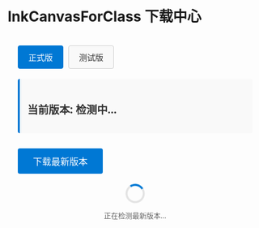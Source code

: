 # InkCanvasForClass 下载中心

<div class="download-container">
  <div class="version-selector">
    <button id="stableBtn" class="active">正式版</button>
    <button id="betaBtn">测试版</button>
  </div>
  
  <div class="version-info">
    <h2>当前版本: <span id="currentVersion">检测中...</span></h2>
    <p id="versionDesc"></p>
  </div>
  
  <div class="download-button">
    <button id="downloadBtn">下载最新版本</button>
  </div>
  
  <div class="loading" id="loadingIndicator">
    <div class="spinner"></div>
    <p>正在检测最新版本...</p>
  </div>
</div>

<script>
(function() {
  if (typeof window === 'undefined') return;
  
  window.addEventListener('load', function() {
    const stableBtn = document.getElementById('stableBtn');
    const betaBtn = document.getElementById('betaBtn');
    const currentVersion = document.getElementById('currentVersion');
    const versionDesc = document.getElementById('versionDesc');
    const downloadBtn = document.getElementById('downloadBtn');
    const loadingIndicator = document.getElementById('loadingIndicator');
    
    if (!stableBtn || !betaBtn || !currentVersion || !versionDesc || !downloadBtn || !loadingIndicator) {
      console.error('无法找到必要的DOM元素');
      return;
    }
    
    // 仓库信息
    const repos = {
      stable: {
        owner: 'InkCanvasForClass',
        repo: 'community',
        versionFile: 'AutomaticUpdateVersionControl.txt'
      },
      beta: {
        owner: 'InkCanvasForClass',
        repo: 'community-beta',
        versionFile: 'AutomaticUpdateVersionControl.txt'
      }
    };
    
    // 版本文件URL
    const versionUrls = {
      stable: `https://bgithub.xyz/InkCanvasForClass/community/raw/refs/heads/main/AutomaticUpdateVersionControl.txt`,
      beta: `https://bgithub.xyz/InkCanvasForClass/community-beta/raw/refs/heads/main/AutomaticUpdateVersionControl.txt`
    };
    
    // 下载链接模板
    const downloadTemplates = {
      stable: 'https://bgithub.xyz/InkCanvasForClass/community/releases/download/{version}/InkCanvasForClass.CE.{version}.zip',
      beta: 'https://bgithub.xyz/InkCanvasForClass/community-beta/releases/download/{version}/InkCanvasForClass.CE.{version}.zip'
    };
    
    let currentChannel = 'stable';
    let latestVersion = '';
    
    // 可选的获取方法
    const fetchMethods = {
      API: 'github_api',
      FILE: 'version_file',
      PROXY: 'cors_proxy'
    };
    
    // 设置初始获取方法 - 可以改为您偏好的方法
    let preferredMethod = fetchMethods.API;
    
    // 初始加载正式版信息
    fetchVersionInfo('stable', preferredMethod);
    
    // 切换版本通道
    stableBtn.addEventListener('click', function() {
      if (currentChannel !== 'stable') {
        currentChannel = 'stable';
        stableBtn.classList.add('active');
        betaBtn.classList.remove('active');
        fetchVersionInfo('stable', preferredMethod);
      }
    });
    
    betaBtn.addEventListener('click', function() {
      if (currentChannel !== 'beta') {
        currentChannel = 'beta';
        betaBtn.classList.add('active');
        stableBtn.classList.remove('active');
        fetchVersionInfo('beta', preferredMethod);
      }
    });
    
    // 下载按钮点击事件
    downloadBtn.addEventListener('click', function() {
      if (latestVersion) {
        const downloadUrl = downloadTemplates[currentChannel].replace(/{version}/g, latestVersion);
        window.location.href = downloadUrl;
      }
    });
    
    // 选择并执行版本获取方法
    function fetchVersionInfo(channel, method) {
      currentVersion.textContent = '检测中...';
      versionDesc.textContent = '';
      loadingIndicator.style.display = 'flex';
      downloadBtn.disabled = true;
      
      console.log(`使用${method}方法获取${channel}通道的版本信息...`);
      
      if (method === fetchMethods.API) {
        getLatestReleaseFromGitHub(channel);
      } else if (method === fetchMethods.FILE) {
        checkVersionFromFile(channel);
      } else {
        tryAlternativeCorsProxy(channel);
      }
    }
    
    // 方法1：从GitHub API获取最新release信息
    function getLatestReleaseFromGitHub(channel) {
      console.log('尝试从GitHub API获取版本信息...');
      
      const repo = repos[channel];
      const corsProxy = 'https://ghfile.geekertao.top/?';
      const apiUrl = encodeURIComponent(`https://api.github.com/repos/${repo.owner}/${repo.repo}/releases/latest`);
      
      fetch(`${corsProxy}${apiUrl}`)
        .then(response => {
          if (!response.ok) {
            throw new Error(`GitHub API错误 (状态码: ${response.status})`);
          }
          return response.json();
        })
        .then(data => {
          loadingIndicator.style.display = 'none';
          downloadBtn.disabled = false;
          
          console.log('成功从GitHub API获取数据:', data);
          
          try {
            // 从GitHub API响应中提取版本号（去掉v前缀）
            latestVersion = data.tag_name.replace(/^v/, '');
            console.log('解析得到最新版本:', latestVersion);
            
            currentVersion.textContent = latestVersion;
            
            // 设置描述信息
            if (data.body) {
              versionDesc.textContent = data.body.split('\n')[0]; // 使用release说明的第一行
            } else if (channel === 'stable') {
              versionDesc.textContent = '这是稳定的正式发布版本，适合日常使用。';
            } else {
              versionDesc.textContent = '这是测试版本，包含最新功能，但可能不稳定。';
            }
            
            // 更新首选方法，因为成功了
            preferredMethod = fetchMethods.API;
          } catch (parseError) {
            console.error('解析GitHub API响应失败:', parseError);
            // 尝试从版本文件获取
            checkVersionFromFile(channel);
          }
        })
        .catch(error => {
          console.error('从GitHub API获取版本信息失败:', error);
          // 尝试从版本文件获取
          checkVersionFromFile(channel);
        });
    }
    
    // 比较版本号，返回最新版本
    function compareVersions(a, b) {
      const partsA = a.split('.').map(Number);
      const partsB = b.split('.').map(Number);
      
      for (let i = 0; i < Math.max(partsA.length, partsB.length); i++) {
        const numA = i < partsA.length ? partsA[i] : 0;
        const numB = i < partsB.length ? partsB[i] : 0;
        
        if (numA > numB) return 1;
        if (numA < numB) return -1;
      }
      
      return 0; // 版本相同
    }
    
    // 从版本文件内容中获取最新版本
    function parseVersionData(data) {
      // 确保数据不为空
      if (!data || data.trim() === '') {
        throw new Error('版本文件内容为空');
      }
      
      // 分割为行，去除空行
      const lines = data.split('\n')
        .map(line => line.trim())
        .filter(line => line !== '');
      
      if (lines.length === 0) {
        throw new Error('版本文件不包含有效版本号');
      }
      
      // 如果只有一行，直接返回
      if (lines.length === 1) {
        return lines[0];
      }
      
      // 多行情况，查找最新版本
      console.log('版本文件包含多个版本:', lines);
      
      // 排序版本号（降序）
      lines.sort((a, b) => compareVersions(b, a));
      
      // 返回最新版本
      return lines[0];
    }
    
    // 方法2：直接从版本文件获取
    function checkVersionFromFile(channel) {
      console.log('从版本文件获取版本信息...');
      
      // 使用公共CORS代理服务获取版本文件内容
      const corsProxy = 'https://corsproxy.io/?';
      const targetUrl = encodeURIComponent(versionUrls[channel]);
      
      fetch(`${corsProxy}${targetUrl}`)
        .then(response => {
          if (!response.ok) {
            throw new Error(`网络错误 (状态码: ${response.status})`);
          }
          return response.text();
        })
        .then(data => {
          loadingIndicator.style.display = 'none';
          downloadBtn.disabled = false;
          
          console.log('成功获取版本文件内容:', data);
          
          try {
            // 解析版本文件内容，获取最新版本号
            latestVersion = parseVersionData(data);
            console.log('解析得到最新版本:', latestVersion);
            
            currentVersion.textContent = latestVersion;
            
            if (channel === 'stable') {
              versionDesc.textContent = '这是稳定的正式发布版本，适合日常使用。';
            } else {
              versionDesc.textContent = '这是测试版本，包含最新功能，但可能不稳定。';
            }
            
            // 更新首选方法，因为成功了
            preferredMethod = fetchMethods.FILE;
          } catch (parseError) {
            console.error('解析版本信息失败:', parseError);
            // 尝试备用CORS代理
            tryAlternativeCorsProxy(channel);
          }
        })
        .catch(error => {
          console.error('获取版本文件失败:', error);
          // 尝试另一个CORS代理
          tryAlternativeCorsProxy(channel);
        });
    }
    
    // 方法3：尝试另一个CORS代理
    function tryAlternativeCorsProxy(channel) {
      console.log('尝试使用备用CORS代理...');
      
      // 备用CORS代理
      const corsProxy = 'https://cors-anywhere.herokuapp.com/';
      const targetUrl = versionUrls[channel];
      
      fetch(`${corsProxy}${targetUrl}`, {
        headers: {
          'Origin': window.location.origin
        }
      })
        .then(response => {
          if (!response.ok) {
            throw new Error(`备用代理网络错误 (状态码: ${response.status})`);
          }
          return response.text();
        })
        .then(data => {
          loadingIndicator.style.display = 'none';
          downloadBtn.disabled = false;
          
          console.log('通过备用代理成功获取版本信息:', data);
          
          try {
            // 解析版本文件内容，获取最新版本号
            latestVersion = parseVersionData(data);
            console.log('通过备用代理解析得到最新版本:', latestVersion);
            
            currentVersion.textContent = latestVersion;
            
            if (channel === 'stable') {
              versionDesc.textContent = '这是稳定的正式发布版本，适合日常使用。';
            } else {
              versionDesc.textContent = '这是测试版本，包含最新功能，但可能不稳定。';
            }
            
            // 更新首选方法，因为成功了
            preferredMethod = fetchMethods.PROXY;
          } catch (parseError) {
            console.error('解析版本信息失败:', parseError);
            useFallbackData(channel);
          }
        })
        .catch(error => {
          console.error('备用代理获取失败:', error);
          // 所有尝试都失败，使用备用数据
          useFallbackData(channel);
        });
    }
    
    // 最后的备用方法：使用硬编码的备用数据
    function useFallbackData(channel) {
      console.log('所有网络请求失败，使用备用数据...');
      loadingIndicator.style.display = 'none';
      
      if (channel === 'stable') {
        latestVersion = '1.7.0.0';
        currentVersion.textContent = latestVersion;
        versionDesc.textContent = '这是稳定的正式发布版本，适合日常使用。';
      } else {
        latestVersion = '1.7.0.6';
        currentVersion.textContent = latestVersion;
        versionDesc.textContent = '这是测试版本，包含最新功能，但可能不稳定。';
      }
      
      downloadBtn.disabled = false;
    }
  });
})();
</script>

<style>
:root {
  --text-color-light: #333;
  --text-color-dark: #ffffff;
  --bg-soft-light: #f9f9f9;
  --bg-soft-dark: #222;
  --border-color-light: #ccc;
  --border-color-dark: #444;
}

.download-container {
  max-width: 800px;
  margin: 0 auto;
  padding: 20px;
  font-family: var(--vp-font-family-base, "Segoe UI", Arial, sans-serif);
}

.version-selector {
  display: flex;
  margin-bottom: 20px;
  gap: 10px;
}

.version-selector button {
  padding: 10px 20px;
  border: 1px solid var(--vp-c-border, var(--border-color-light));
  background: var(--vp-c-bg-soft, var(--bg-soft-light));
  color: var(--vp-c-text, var(--text-color-light));
  cursor: pointer;
  border-radius: 4px;
  font-size: 16px;
  transition: all 0.3s;
}

.version-selector button.active {
  background: var(--vp-c-brand, #0078d4);
  color: var(--vp-c-white, white);
  border-color: var(--vp-c-brand, #0078d4);
}

.version-info {
  margin-bottom: 30px;
  padding: 15px;
  background: var(--vp-c-bg-soft, var(--bg-soft-light));
  border-radius: 4px;
  border-left: 4px solid var(--vp-c-brand, #0078d4);
  color: var(--vp-c-text, var(--text-color-light));
}

.download-button button {
  padding: 12px 30px;
  background: var(--vp-c-brand, #0078d4);
  color: var(--vp-c-white, white);
  border: none;
  border-radius: 4px;
  font-size: 18px;
  cursor: pointer;
  transition: background 0.3s;
}

.download-button button:hover {
  background: var(--vp-c-brand-dark, #005a9e);
}

.download-button button:disabled {
  background: var(--vp-c-gray, #ccc);
  cursor: not-allowed;
  opacity: 0.7;
}

.loading {
  display: flex;
  flex-direction: column;
  align-items: center;
  margin-top: 20px;
  color: var(--vp-c-text-2, #666);
}

.spinner {
  border: 4px solid rgba(0, 0, 0, 0.1);
  border-radius: 50%;
  border-top: 4px solid var(--vp-c-brand, #0078d4);
  width: 30px;
  height: 30px;
  animation: spin 1s linear infinite;
}

@keyframes spin {
  0% { transform: rotate(0deg); }
  100% { transform: rotate(360deg); }
}

html.dark .version-info,
html.dark .version-selector button {
  color: var(--text-color-dark);
}

html.dark .version-info {
  background: var(--bg-soft-dark);
  border-left-color: var(--vp-c-brand, #0078d4);
}

html.dark .version-selector button {
  background: var(--bg-soft-dark);
  border-color: var(--border-color-dark);
}

html.dark .spinner {
  border-color: rgba(255, 255, 255, 0.1);
  border-top-color: var(--vp-c-brand, #0078d4);
}

html.dark .loading {
  color: var(--text-color-dark);
}

html.dark h2,
html.dark p {
  color: var(--text-color-dark);
}
</style>
